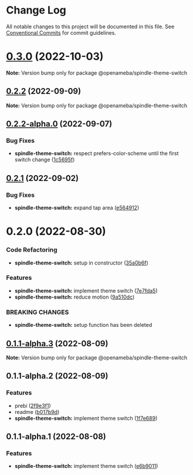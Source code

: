 # Change Log

All notable changes to this project will be documented in this file.
See [Conventional Commits](https://conventionalcommits.org) for commit guidelines.

# [0.3.0](https://github.com/openameba/spindle/compare/@openameba/spindle-theme-switch@0.2.2...@openameba/spindle-theme-switch@0.3.0) (2022-10-03)

**Note:** Version bump only for package @openameba/spindle-theme-switch





## [0.2.2](https://github.com/openameba/spindle/compare/@openameba/spindle-theme-switch@0.2.2-alpha.0...@openameba/spindle-theme-switch@0.2.2) (2022-09-09)

**Note:** Version bump only for package @openameba/spindle-theme-switch





## [0.2.2-alpha.0](https://github.com/openameba/spindle/compare/@openameba/spindle-theme-switch@0.2.1...@openameba/spindle-theme-switch@0.2.2-alpha.0) (2022-09-07)


### Bug Fixes

* **spindle-theme-switch:** respect prefers-color-scheme until the first switch change ([1c5695f](https://github.com/openameba/spindle/commit/1c5695fc718053291979594212678e8a45a8134c))





## [0.2.1](https://github.com/openameba/spindle/compare/@openameba/spindle-theme-switch@0.2.0...@openameba/spindle-theme-switch@0.2.1) (2022-09-02)


### Bug Fixes

* **spindle-theme-switch:** expand tap area ([e564912](https://github.com/openameba/spindle/commit/e5649121b3f175e88a98ac4b87daaee5b2c1931d))





# 0.2.0 (2022-08-30)


### Code Refactoring

* **spindle-theme-switch:** setup in constructor ([35a0b6f](https://github.com/openameba/spindle/commit/35a0b6fe75f69e87fdc71ce6013bf95121da66bb))


### Features

* **spindle-theme-switch:** implement theme switch ([7e7fda5](https://github.com/openameba/spindle/commit/7e7fda5e0040e055a40198fe90cebc82649c161f))
* **spindle-theme-switch:** reduce motion ([9a510dc](https://github.com/openameba/spindle/commit/9a510dc4efde703dd41d5efabf95dfcf60307805))


### BREAKING CHANGES

* **spindle-theme-switch:** setup function has been deleted





## [0.1.1-alpha.3](https://github.com/openameba/spindle/compare/@openameba/spindle-theme-switch@0.1.1-alpha.2...@openameba/spindle-theme-switch@0.1.1-alpha.3) (2022-08-09)

**Note:** Version bump only for package @openameba/spindle-theme-switch





## 0.1.1-alpha.2 (2022-08-09)


### Features

* prebi ([2f9e3f1](https://github.com/openameba/spindle/commit/2f9e3f1f7d3c0c76343b9d32cd2f12e5916d9883))
* readme ([b017b9d](https://github.com/openameba/spindle/commit/b017b9dde926eb3064cd0ddd115ecd3840c8b455))
* **spindle-theme-switch:** implement theme switch ([1f7e689](https://github.com/openameba/spindle/commit/1f7e68963ee6f42bac3932e648b1cb09bdad0d23))





## 0.1.1-alpha.1 (2022-08-08)


### Features

* **spindle-theme-switch:** implement theme switch ([e6b9011](https://github.com/openameba/spindle/commit/e6b90119581a914edec68cc10d3d70d20a6753b4))
